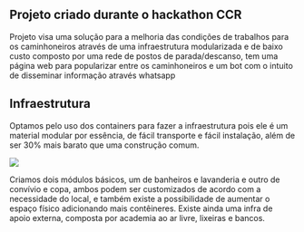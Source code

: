 ## Projeto criado durante o hackathon CCR
<p>Projeto visa uma solução para a melhoria das condições de trabalhos para os caminhoneiros através de uma infraestrutura modularizada e de baixo custo composto por uma rede de postos de parada/descanso, tem uma página web para popularizar entre os caminhoneiros e um bot com o intuito de disseminar informação através whatsapp</p>

## Infraestrutura 
<p>Optamos pelo uso dos containers para fazer a infraestrutura pois ele é um material modular por essência, de fácil transporte e fácil instalação, além de ser 30% mais barato que uma construção comum.</p>

![](templates/assets/img/about4.jpg)

<p>Criamos dois módulos básicos, um de banheiros e lavanderia e outro de convívio e copa, ambos podem ser customizados de acordo com a necessidade do local, e também existe a possibilidade de aumentar o espaço físico adicionando mais contêineres.
Existe ainda uma infra de apoio externa, composta por academia ao ar livre, lixeiras e bancos.</p>
